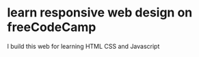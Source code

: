 # learn responsive web design on freeCodeCamp
I build this web for learning HTML CSS and Javascript
